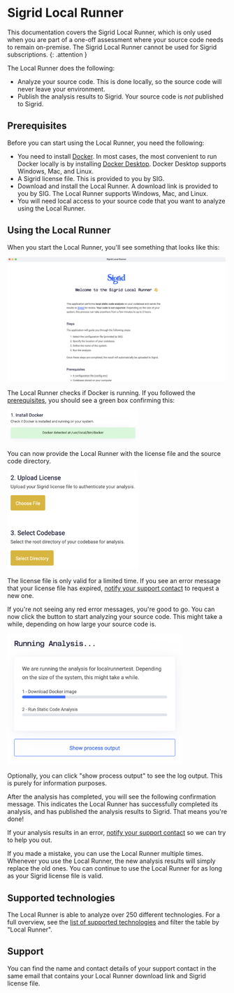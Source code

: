 # Sigrid Local Runner

This documentation covers the Sigrid Local Runner, which is only used when you are part of a one-off assessment
where your source code needs to remain on-premise. The Sigrid Local Runner cannot be used for Sigrid subscriptions.
{: .attention }

The Local Runner does the following:

- Analyze your source code. This is done locally, so the source code will never leave your environment.
- Publish the analysis results to Sigrid. Your source code is *not* published to Sigrid.

## Prerequisites

Before you can start using the Local Runner, you need the following:

- You need to install [Docker](https://www.docker.com). In most cases, the most convenient to run Docker locally
  is by installing [Docker Desktop](https://docs.docker.com/desktop/). Docker Desktop supports Windows, Mac, and Linux.
- A Sigrid license file. This is provided to you by SIG.
- Download and install the Local Runner. A download link is provided to you by SIG. The Local Runner
  supports Windows, Mac, and Linux.
- You will need local access to your source code that you want to analyze using the Local Runner. 

## Using the Local Runner

When you start the Local Runner, you'll see something that looks like this:

<img src="../images/local-runner/welcome.png" width="500" />

The Local Runner checks if Docker is running. If you followed the [prerequisites](#prerequisites), you should see
a green box confirming this:

<img src="../images/local-runner/docker.png" width="300" />

You can now provide the Local Runner with the license file and the source code directory.

<img src="../images/local-runner/input.png" width="300" />

The license file is only valid for a limited time. If you see an error message that your license file has
expired, [notify your support contact](#support) to request a new one.

If you're not seeing any red error messages, you're good to go. You can now click the button to start analyzing
your source code. This might take a while, depending on how large your source code is. 

<img src="../images/local-runner/progress.png" width="400" />

Optionally, you can click "show process output" to see the log output. This is purely for information purposes.

After the analysis has completed, you will see the following confirmation message. This indicates the Local Runner
has successfully completed its analysis, and has published the analysis results to Sigrid. That means you're done!

If your analysis results in an error, [notify your support contact](#support) so we can try to help you out.

If you made a mistake, you can use the Local Runner multiple times. Whenever you use the Local Runner, the new
analysis results will simply replace the old ones. You can continue to use the Local Runner for as long as your
Sigrid license file is valid.

## Supported technologies

The Local Runner is able to analyze over 250 different technologies. For a full overview, see the 
[list of supported technologies](../reference/technology-support.md#list-of-supported-technologies)
and filter the table by "Local Runner".

## Support

You can find the name and contact details of your support contact in the same email that contains your Local Runner
download link and Sigrid license file.
